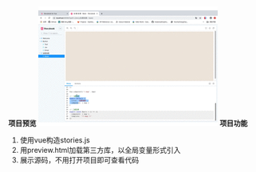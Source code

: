 **项目预览**
![story-demo.gif](./story-demo.gif)
**项目功能**

1. 使用vue构造stories.js
2. 用preview.html加载第三方库，以全局变量形式引入
3. 展示源码，不用打开项目即可查看代码